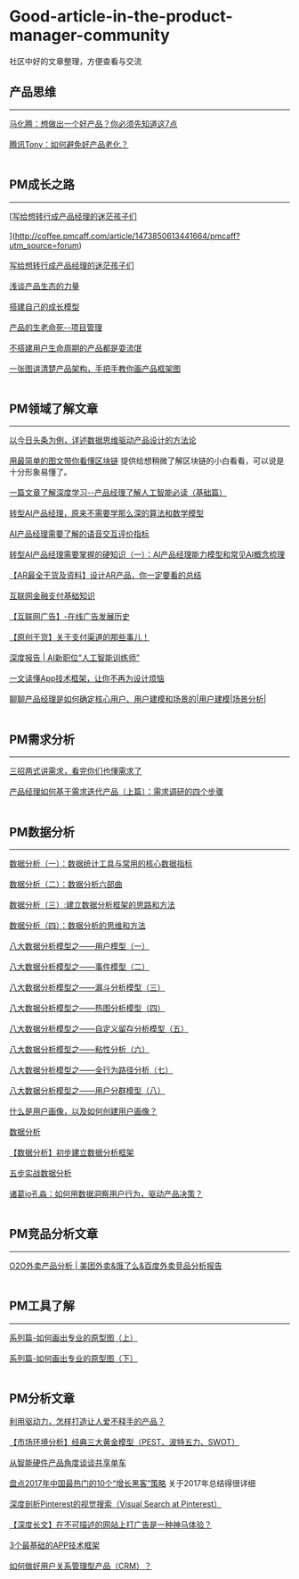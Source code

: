 # Good-article-in-the-product-manager-community
社区中好的文章整理，方便查看与交流

## 产品思维
--------
[马化腾：想做出一个好产品？你必须先知道这7点](https://mp.weixin.qq.com/s/SYZEmYRJdDoH85MK8Y2sag)
<br/>
<br/>
[腾讯Tony：如何避免好产品老化？](https://mp.weixin.qq.com/s/60rSRlWXhGBEjSVkyE_QCw)
<br/>
<br/>

## PM成长之路
--------

[[写给想转行成产品经理的迷茫孩子们](http://coffee.pmcaff.com/article/12591)
<br/>
<br/>](http://coffee.pmcaff.com/article/1473850613441664/pmcaff?utm_source=forum)
<br/>
<br/>
[写给想转行成产品经理的迷茫孩子们](http://coffee.pmcaff.com/article/1473850613441664/pmcaff?utm_source=forum)
<br/>
<br/>
[浅谈产品生态的力量](http://coffee.pmcaff.com/article/12210)
<br/>
<br/>
[搭建自己的成长模型](http://coffee.pmcaff.com/article/10654)
<br/>
<br/>
[产品的生老命死--项目管理](http://coffee.pmcaff.com/article/1301799229863040/pmcaff?utm_source=forum)
<br/>
<br/>
[不搭建用户生命周期的产品都是耍流氓](http://www.ipmtalk.com/article-detail/365.html)
<br/>
<br/>
[一张图讲清楚产品架构，手把手教你画产品框架图](http://coffee.pmcaff.com/article/10789)
<br/>
<br/>


## PM领域了解文章

-----

[以今日头条为例，详述数据思维驱动产品设计的方法论](http://coffee.pmcaff.com/article/14092)
<br/>
<br/>
[用最简单的图文带你看懂区块链](http://coffee.pmcaff.com/article/13060) 提供给想稍微了解区块链的小白看看，可以说是十分形象易懂了。
<br/>
<br/>
[一篇文章了解深度学习--产品经理了解人工智能必读（基础篇）](http://coffee.pmcaff.com/article/13742)
<br/>
<br/>
[转型AI产品经理，原来不需要学那么深的算法和数学模型](http://coffee.pmcaff.com/article/12445)
<br/>
<br/>
[ AI产品经理需要了解的语音交互评价指标](http://coffee.pmcaff.com/article/12251)
<br/>
<br/>
[转型AI产品经理需要掌握的硬知识（一）：AI产品经理能力模型和常见AI概念梳理](http://coffee.pmcaff.com/article/1163514880930944/pmcaff?utm_source=search)
<br/>
<br/>
[【AR最全干货及资料】设计AR产品，你一定要看的总结](http://coffee.pmcaff.com/article/875767906021504/pmcaff?utm_source=forum&from=profile)
<br/>
<br/>
[互联网金融支付基础知识](http://www.woshipm.com/it/538375.html)
<br/>
<br/>
[【互联网广告】-在线广告发展历史](http://coffee.pmcaff.com/article/1481419025778816/pmcaff?utm_source=forum)
<br/>
<br/>
[【原创干货】关于支付渠道的那些事儿！](http://coffee.pmcaff.com/article/12793)
<br/>
<br/>
[深度报告 | AI新职位“人工智能训练师”](http://coffee.pmcaff.com/article/14087)
<br/>
<br/>
[一文读懂App技术框架，让你不再为设计烦恼](http://coffee.pmcaff.com/article/14130)
<br/>
<br/>
[聊聊产品经理是如何确定核心用户、用户建模和场景的|用户建模|场景分析|](http://www.niupm.com/%E8%81%8A%E8%81%8A%E4%BA%A7%E5%93%81%E7%BB%8F%E7%90%86%E6%98%AF%E5%A6%82%E4%BD%95%E7%A1%AE%E5%AE%9A%E6%A0%B8%E5%BF%83%E7%94%A8%E6%88%B7%E3%80%81%E7%94%A8%E6%88%B7%E5%BB%BA%E6%A8%A1%E5%92%8C%E5%9C%BA/)
<br/>
<br/>


## PM需求分析

------

[三招两式讲需求，看完你们也懂需求了](http://coffee.pmcaff.com/article/9751)
<br/>
<br/>
[产品经理如何基于需求迭代产品（上篇）：需求调研的四个步骤](http://coffee.pmcaff.com/article/12845)
<br/>
<br/>


## PM数据分析

---------

[数据分析（一）：数据统计工具与常用的核心数据指标](http://coffee.pmcaff.com/article/2000000000008767/pmcaff?utm_source=search)
<br/>
<br/>
[数据分析（二）：数据分析六部曲](http://coffee.pmcaff.com/article/2000000000008669/pmcaff?utm_source=search)
<br/>
<br/>
[数据分析（三）:建立数据分析框架的思路和方法](http://coffee.pmcaff.com/article/2000000000008803/pmcaff?utm_source=search)
<br/>
<br/>
[数据分析（四）：数据分析的思维和方法](http://coffee.pmcaff.com/article/2000000000008814/pmcaff?utm_source=search)
<br/>
<br/>
[八大数据分析模型之——用户模型（一）](http://coffee.pmcaff.com/article/1191054621424768/pmcaff?utm_source=search)
<br/>
<br/>
[八大数据分析模型之——事件模型（二）](http://coffee.pmcaff.com/article/1200184453298304/pmcaff?utm_source=search)
<br/>
<br/>
[八大数据分析模型之——漏斗分析模型（三）](http://coffee.pmcaff.com/article/1211729076747392/pmcaff?utm_source=search)
<br/>
<br/>
[八大数据分析模型之——热图分析模型（四）](http://coffee.pmcaff.com/article/1221496609144960/pmcaff?utm_source=search)
<br/>
<br/>
[八大数据分析模型之——自定义留存分析模型（五）](http://coffee.pmcaff.com/article/1231882184768640/pmcaff?utm_source=search)
<br/>
<br/>
[八大数据分析模型之——粘性分析（六）](http://coffee.pmcaff.com/article/1241789409467520/pmcaff?utm_source=search)
<br/>
<br/>
[八大数据分析模型之——全行为路径分析（七）](http://coffee.pmcaff.com/article/1252228207958144/pmcaff?utm_source=search)
<br/>
<br/>
[八大数据分析模型之——用户分群模型（八）](http://coffee.pmcaff.com/article/1272337690361984/pmcaff?utm_source=search)
<br/>
<br/>
[什么是用户画像，以及如何创建用户画像？](http://coffee.pmcaff.com/article/496019454515328/pmcaff?utm_source=search)
<br/>
<br/>
[数据分析](http://coffee.pmcaff.com/article/1111652454878336/pmcaff?utm_source=search)
<br/>
<br/>
[【数据分析】初步建立数据分析框架](http://coffee.pmcaff.com/article/791718866995328/pmcaff?utm_source=search)
<br/>
<br/>
[五步实战数据分析](http://coffee.pmcaff.com/article/1187336160679040/pmcaff?utm_source=search)
<br/>
<br/>
[诸葛io孔淼：如何用数据洞察用户行为，驱动产品决策？](https://mp.weixin.qq.com/s/fN5e7PISRw_29bZslMbCUw)
<br/>
<br/>


## PM竞品分析文章

-----

[O2O外卖产品分析 | 美团外卖&饿了么&百度外卖竞品分析报告](http://coffee.pmcaff.com/article/19136)
<br/>
<br/>


## PM工具了解

------

[系列篇-如何画出专业的原型图（上）](http://coffee.pmcaff.com/article/14053)
<br/>
<br/>
[系列篇-如何画出专业的原型图（下）](http://coffee.pmcaff.com/article/1140312156599424/pmcaff?utm_source=search)
<br/>
<br/>


## PM分析文章
[利用驱动力，怎样打造让人爱不释手的产品？](http://coffee.pmcaff.com/article/14283)
<br/>
<br/>
[【市场环境分析】经典三大黄金模型（PEST、波特五力、SWOT）](http://coffee.pmcaff.com/article/13745)
<br/>
<br/>
[从智能硬件产品角度谈谈共享单车](http://coffee.pmcaff.com/article/4408)
<br/>
<br/>
[盘点2017年中国最热门的10个“增长黑客”策略](http://coffee.pmcaff.com/article/13169) 关于2017年总结得很详细
<br/>
<br/>
[深度剖析Pinterest的视觉搜索（Visual Search at Pinterest）](http://coffee.pmcaff.com/article/13402)
<br/>
<br/>
[【深度长文】在不可描述的网站上打广告是一种神马体验？](http://coffee.pmcaff.com/article/12512)
<br/>
<br/>
[3个最基础的APP技术框架](http://www.woshipm.com/pmd/240656.html)
<br/>
<br/>
[如何做好用户关系管理型产品（CRM）？](http://www.woshipm.com/it/1442668.html)
<br/>
<br/>



